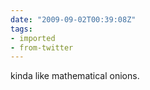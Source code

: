 ```yaml
---
date: "2009-09-02T00:39:08Z"
tags:
- imported
- from-twitter
---
```

kinda like mathematical onions.
